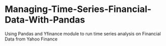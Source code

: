 # Managing-Time-Series-Financial-Data-With-Pandas
Using Pandas and Yfinance module to run time series analysis on Financial Data from Yahoo Finance
